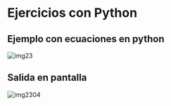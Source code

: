 ﻿# Ejercicios con Python
## Ejemplo con ecuaciones en python
![img23](https://github.com/CarlosAG23/Ecuacionespython1/assets/67843396/db91e7fb-2559-4f69-8d45-d1d0a6ea9d5d)
## ﻿Salida en pantalla
![img2304](https://github.com/CarlosAG23/Ecuacionespython1/assets/67843396/861bdc38-0540-438e-979a-6723047f856b)
